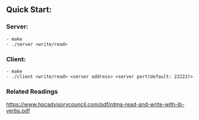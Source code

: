 ## Quick Start: ##

### Server: ###
    - make  
    - ./server <write/read>  

### Client: ###
    - make
    - ./client <write/read> <server address> <server port(default: 22222)>


### Related Readings ###
https://www.hpcadvisorycouncil.com/pdf/rdma-read-and-write-with-ib-verbs.pdf